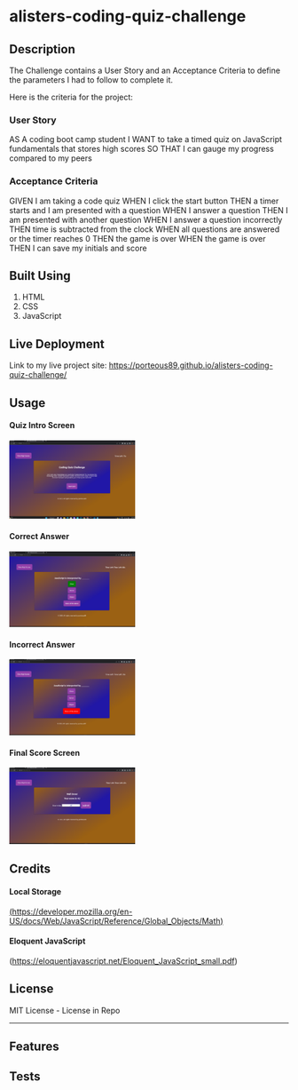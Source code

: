 # alisters-coding-quiz-challenge

## Description

The Challenge contains a User Story and an Acceptance Criteria to define the parameters I had to follow to complete it.

Here is the criteria for the project:

### User Story
AS A coding boot camp student
I WANT to take a timed quiz on JavaScript fundamentals that stores high scores
SO THAT I can gauge my progress compared to my peers

### Acceptance Criteria 
GIVEN I am taking a code quiz
WHEN I click the start button
THEN a timer starts and I am presented with a question
WHEN I answer a question
THEN I am presented with another question
WHEN I answer a question incorrectly
THEN time is subtracted from the clock
WHEN all questions are answered or the timer reaches 0
THEN the game is over
WHEN the game is over
THEN I can save my initials and score

## Built Using

1. HTML
2. CSS
3. JavaScript

## Live Deployment

Link to my live project site: https://porteous89.github.io/alisters-coding-quiz-challenge/

## Usage

#### Quiz Intro Screen
<img src="assets\Quiz Intro.png" width=45% >

#### Correct Answer
<img src="assets\correct-ans.png" width= 45% >

#### Incorrect Answer
<img src="assets\incorrect-answer.png" width= 45% >

#### Final Score Screen
<img src="assets\Your-score.png" width=45% >



## Credits

#### Local Storage
[(https://developer.mozilla.org/en-US/docs/Web/JavaScript/Reference/Global_Objects/Math)](https://plainenglish.io/blog/implementing-login-case-using-localstorage-and-sessionstorage)


#### Eloquent JavaScript
(https://eloquentjavascript.net/Eloquent_JavaScript_small.pdf)


## License

MIT License - License in Repo

---

## Features



## Tests
